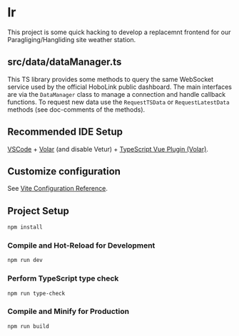 # lr

This project is some quick hacking to develop a replacemnt frontend for our Paragliging/Hangliding site weather station.

## src/data/dataManager.ts

This TS library provides some methods to query the same WebSocket service used by the official HoboLink public dashboard.
The main interfaces are via the `DataManager` class to manage a connection and handle callback functions.
To request new data use the `RequestTSData` or `RequestLatestData` methods (see doc-comments of the methods).

## Recommended IDE Setup

[VSCode](https://code.visualstudio.com/) + [Volar](https://marketplace.visualstudio.com/items?itemName=Vue.volar) (and disable Vetur) + [TypeScript Vue Plugin (Volar)](https://marketplace.visualstudio.com/items?itemName=Vue.vscode-typescript-vue-plugin).

## Customize configuration

See [Vite Configuration Reference](https://vitejs.dev/config/).

## Project Setup

```sh
npm install
```

### Compile and Hot-Reload for Development

```sh
npm run dev
```

### Perform TypeScript type check

```sh
npm run type-check
```

### Compile and Minify for Production

```sh
npm run build
```
